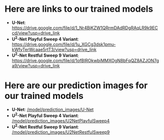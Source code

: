 # Here are links to our trained models

-   **U-Net**: https://drive.google.com/file/d/1_Nr4BjKZW1QRrmDAdRDgRAqLR9k9ECcd/view?usp=drive_link
-   **U<sup>2</sup>-Net Playful Sweep 4 Variant**: https://drive.google.com/file/d/1u_XGCg3dsk1pmu-kWfyTerWcaae5rtT3/view?usp=drive_link
-   **U<sup>2</sup>-Net Restful Sweep 9 Variant**: https://drive.google.com/file/d/1ofBlROkwbiMMXOgN8bFqQZ8AZJON7ga9/view?usp=drive_link

# Here are our prediction images for our trained models

-   **U-Net**: [/model/prediction_images/U-Net](/model/prediction_images/U-Net)
-   **U<sup>2</sup>-Net Playful Sweep 4 Variant**: [/model/prediction_images/U2NetPlayfulSweep4](/model/prediction_images/U2NetPlayfulSweep4)
-   **U<sup>2</sup>-Net Restful Sweep 9 Variant**: [/model/prediction_images/U2NetRestfulSweep9](/model/prediction_images/U2NetRestfulSweep9)
